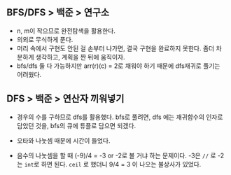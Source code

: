 ## BFS/DFS > 백준 > 연구소

- n, m이 작으므로 완전탐색을 활용한다.
- 의외로 무식하게 푼다. 
- 머리 속에서 구현도 안된 걸 손부터 나가면, 결국 구현을 완료하지 못한다. 좀더 차분하게 생각하고, 계획을 짠 뒤에 움직이자.
- bfs/dfs 둘 다 가능하지만 arr(r)(c) = 2로 채워야 하기 때문에 dfs재귀로 풀기는 어려웠다.



## DFS > 백준 > 연산자 끼워넣기

- 경우의 수를 구하므로 dfs를 활용했다. 
  bfs로 풀려면, dfs 에는 재귀함수의 인자로 담았던 것을, bfs의 큐에 튜플로 담으면 되겠다.

- 오타와 나눗셈 때문에 시간이 들었다.
- 음수의 나눗셈을 할 때 (-9)/4 = -3 or -2로 볼 거냐 하는 문제이다. -3은 `//` 로 -2는 `int`로 하면 된다. `ceil` 로 했더니 9/4 = 3 이 나오는 불상사가 있었다.